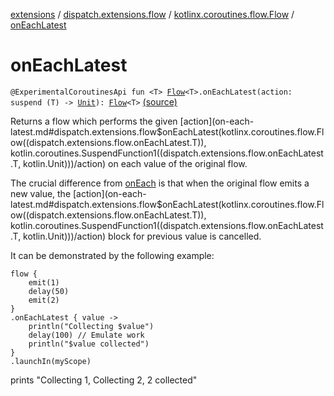 [extensions](../../index.md) / [dispatch.extensions.flow](../index.md) / [kotlinx.coroutines.flow.Flow](index.md) / [onEachLatest](./on-each-latest.md)

# onEachLatest

`@ExperimentalCoroutinesApi fun <T> `[`Flow`](https://kotlin.github.io/kotlinx.coroutines/kotlinx-coroutines-core/kotlinx.coroutines.flow/-flow/index.html)`<T>.onEachLatest(action: suspend (T) -> `[`Unit`](https://kotlinlang.org/api/latest/jvm/stdlib/kotlin/-unit/index.html)`): `[`Flow`](https://kotlin.github.io/kotlinx.coroutines/kotlinx-coroutines-core/kotlinx.coroutines.flow/-flow/index.html)`<T>` [(source)](https://github.com/RBusarow/Dispatch/tree/master/extensions/src/main/java/dispatch/extensions/flow/Operators.kt#L50)

Returns a flow which performs the given [action](on-each-latest.md#dispatch.extensions.flow$onEachLatest(kotlinx.coroutines.flow.Flow((dispatch.extensions.flow.onEachLatest.T)), kotlin.coroutines.SuspendFunction1((dispatch.extensions.flow.onEachLatest.T, kotlin.Unit)))/action) on each value of the original flow.

The crucial difference from [onEach](https://kotlin.github.io/kotlinx.coroutines/kotlinx-coroutines-core/kotlinx.coroutines.flow/on-each.html) is that when the original flow emits a new value, the [action](on-each-latest.md#dispatch.extensions.flow$onEachLatest(kotlinx.coroutines.flow.Flow((dispatch.extensions.flow.onEachLatest.T)), kotlin.coroutines.SuspendFunction1((dispatch.extensions.flow.onEachLatest.T, kotlin.Unit)))/action) block for previous
value is cancelled.

It can be demonstrated by the following example:

```
flow {
    emit(1)
    delay(50)
    emit(2)
}
.onEachLatest { value ->
    println("Collecting $value")
    delay(100) // Emulate work
    println("$value collected")
}
.launchIn(myScope)
```

prints "Collecting 1, Collecting 2, 2 collected"

